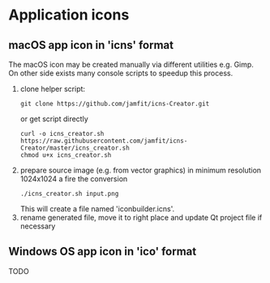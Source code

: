 # Application icons

## macOS app icon in 'icns' format
The macOS icon may be created manually via different utilities e.g. Gimp. On other side exists many console scripts to speedup this process.
1. clone helper script: 
    ```
    git clone https://github.com/jamfit/icns-Creator.git
    ```
    or get script directly
    ```
    curl -o icns_creator.sh https://raw.githubusercontent.com/jamfit/icns-Creator/master/icns_creator.sh
    chmod u+x icns_creator.sh
    ```
2. prepare source image (e.g. from vector graphics) in minimum resolution 1024x1024 a fire the conversion
    ```
    ./icns_creator.sh input.png
    ```
    This will create a file named 'iconbuilder.icns'.
3. rename generated file, move it to right place and update Qt project file if necessary

## Windows OS app icon in 'ico' format
TODO